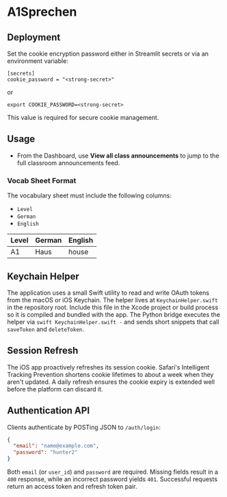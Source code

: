 # A1Sprechen

## Deployment

Set the cookie encryption password either in Streamlit secrets or via an environment variable:

```
[secrets]
cookie_password = "<strong-secret>"
```

or

```
export COOKIE_PASSWORD=<strong-secret>
```

This value is required for secure cookie management.

## Usage

- From the Dashboard, use **View all class announcements** to jump to the full classroom announcements feed.

### Vocab Sheet Format

The vocabulary sheet must include the following columns:

- `Level`
- `German`
- `English`

| Level | German | English |
|-------|--------|---------|
| A1    | Haus   | house   |

## Keychain Helper

The application uses a small Swift utility to read and write OAuth tokens from
the macOS or iOS Keychain.  The helper lives at `KeychainHelper.swift` in the
repository root.  Include this file in the Xcode project or build process so it
is compiled and bundled with the app.  The Python bridge executes the helper via
`swift KeychainHelper.swift -` and sends short snippets that call `saveToken` and
`deleteToken`.

## Session Refresh

The iOS app proactively refreshes its session cookie. Safari's Intelligent
Tracking Prevention shortens cookie lifetimes to about a week when they aren't
updated. A daily refresh ensures the cookie expiry is extended well before the
platform can discard it.

## Authentication API

Clients authenticate by POSTing JSON to `/auth/login`:

```json
{
  "email": "name@example.com",
  "password": "hunter2"
}
```

Both `email` (or `user_id`) and `password` are required. Missing fields result in
a `400` response, while an incorrect password yields `401`. Successful requests
return an access token and refresh token pair.
